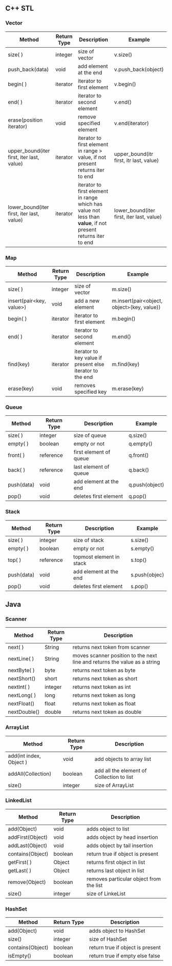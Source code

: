 ## C++ STL

### Vector

|Method		                                |Return Type                  |Description               |Example |
|-----------------------------------------|-----------------------------|--------------------------|--------|
|size( )                                  |integer                      |size of vector            |v.size()|
|push_back(data)                          |void                         |add element at the end    |v.push_back(object)|
|begin( )                                 |iterator                     |iterator to first element |v.begin()|
|end( )                                   |iterator                     |iterator to second element|v.end()|
|erase(position iterator)                 |void                         |remove specified element  |v.end(iterator)|
|upper_bound(iter first, iter last, value)|iterator                     |iterator to first element in range > value, if not present returns iter to end|upper_bound(itr first, itr last, value)|
|lower_bound(iter first, iter last, value)|iterator                     |iterator to first element in range which has value not less than **value**, if not present returns iter to end|lower_bound(iter first, iter last, value)|

### Map

|Method                  |Return Type|Description                                              |Example                                   |
|------------------------|-----------|---------------------------------------------------------|------------------------------------------|
|size( )                 |integer    |size of vector                                           |m.size()                                  |
|insert(pair<key, value>)|void       |add a new element                                        |m.insert(pair<object, object>(key, value))|
|begin( )                |iterator   |iterator to first element                                |m.begin()                                 |
|end( )                  |iterator   |iterator to second element                               |m.end()                                   |
|find(key)               |iterator   |iterator to key value if present else iterator to the end|m.find(key)                               |
|erase(key)              |void       |removes specified key                                    |m.erase(key)                              |

### Queue

|Method    |Return Type |Description           |Example      |
|----------|------------|----------------------|-------------|
|size( )   |integer     |size of queue         |q.size()     |
|empty( )  |boolean     |empty or not          |q.empty()    |
|front( )  |reference   |first element of queue|q.front()    |
|back( )   |reference   |last element of queue |q.back()     |
|push(data)|void        |add element at the end|q.push(object)|
|pop()     |void        |deletes first element |q.pop()      |

### Stack

|Method    |Return Type |Description              |Example      |
|----------|------------|-------------------------|-------------|
|size( )   |integer     |size of stack            |s.size()     |
|empty( )  |boolean     |empty or not             |s.empty()    |
|top( )    |reference   |topmost element in stack |s.top()      |
|push(data)|void        |add element at the end   |s.push(objec)|
|pop()     |void        |deletes first element    |s.pop()      |


## Java

### Scanner

|Method      |Return Type| Description                   |
|----------- |-----------|-------------------------------|
|next( )     | String    |returns next token from scanner|
|nextLine( ) | String    |moves scanner position to the next line and returns the value as a string|
|nextByte( ) | byte      |returns next token as byte  |
|nextShort() | short     |returns next token as short |
|nextInt( )  | integer	 |returns next token as int   |
|nextLong( ) | long      |returns next token as long  |
|nextFloat() | float     |returns next token as float |
|nextDouble()| double    |returns next token as double|

### ArrayList

|Method      |Return Type| Description                   |
|----------- |-----------|-------------------------------|
|add(int index, Object )     | void    |add objects to array list|
|addAll(Collection) | boolean    |add all the element of Collection to list|
|size()|integer|size of ArrayList|

### LinkedList

|Method      |Return Type| Description                   |
|----------- |-----------|-------------------------------|
|add(Object)    | void    |adds object to list|
|addFirst(Object) | void    |adds object by head insertion|
|addLast(Object) | void      |adds object by tail insertion  |
|contains(Object) | boolean     |return true if object is present |
|getFirst( )  | Object	 |returns first object in list  |
|getLast( ) | Object      |returns last object in list |
|remove(Object) | boolean     |removes particular object from the list |
|size()|integer|size of LinkeList|

### HashSet

|Method      |Return Type| Description                   |
|----------- |-----------|-------------------------------|
|add(Object)    | void    |adds object to HashSet|
|size() | integer    |size of HashSet|
|contains(Object) | boolean     |return true if object is present |
|isEmpty()| boolean| return true if empty else false|
